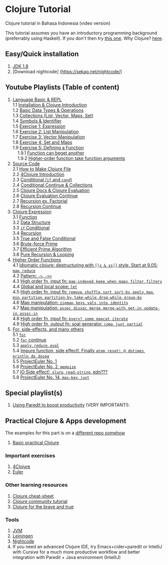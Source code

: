 # Clojure Tutorial

Clojure tutorial in Bahasa Indonesia (video version)  

This tutorial assumes you have an introductory programming background (preferrably using Haskell).
If you don't then try [this one](https://github.com/Zenius2016/BoardAlfa). Why Clojure? [here](http://www.infoq.com/presentations/Simple-Made-Easy).

## Easy/Quick installation

1. [JDK 1.8](http://www.oracle.com/technetwork/java/javase/downloads/jdk8-downloads-2133151.html)
2. [Download nightcode] (https://sekao.net/nightcode/)

## Youtube Playlists (Table of content)

1. [Language Basic & REPL](https://youtu.be/NXxJavT7ILY?list=PLlTjr2CPUG1-tA4FMIGCCyJFGuZbB-gpq)  
 1.1 [Installation & Clojure Introduction](https://www.youtube.com/watch?v=NXxJavT7ILY&feature=youtu.be&list=PLlTjr2CPUG1-tA4FMIGCCyJFGuZbB-gpq)   
 1.2 [Basic Data Types & Operations](https://www.youtube.com/watch?v=h-e5epfgGp0&list=PLlTjr2CPUG1-tA4FMIGCCyJFGuZbB-gpq&index=2)  
 1.3 [Collections (List, Vector, Maps, Set)](https://www.youtube.com/watch?v=7uRzGD8h8b8&index=3&list=PLlTjr2CPUG1-tA4FMIGCCyJFGuZbB-gpq)  
 1.4 [Symbols & Identifier](https://www.youtube.com/watch?v=PRfFqxHJqYY&list=PLlTjr2CPUG1-tA4FMIGCCyJFGuZbB-gpq&index=4)  
 1.5 [Exercise 1: Expression](https://www.youtube.com/watch?v=Q-Q5ViMOkeE&index=5&list=PLlTjr2CPUG1-tA4FMIGCCyJFGuZbB-gpq)  
 1.6 [Exercise 2: List Manipulation ](https://www.youtube.com/watch?v=8F6lRTbePGA&list=PLlTjr2CPUG1-tA4FMIGCCyJFGuZbB-gpq&index=6)  
 1.7 [Exercise 3: Vector Manipulation](https://www.youtube.com/watch?v=3tM3P4_hz-c&index=7&list=PLlTjr2CPUG1-tA4FMIGCCyJFGuZbB-gpq)  
 1.8 [Exercise 4: Set and Maps ](https://www.youtube.com/watch?v=jHBexy6tVXU&list=PLlTjr2CPUG1-tA4FMIGCCyJFGuZbB-gpq&index=8)  
 1.9 [Exercise 5: Defining a Function](https://www.youtube.com/watch?v=g5EqfyzuYl8&index=9&list=PLlTjr2CPUG1-tA4FMIGCCyJFGuZbB-gpq)  
 &nbsp;&nbsp;&nbsp;&nbsp;1.9.1  [Function can beget another](https://youtu.be/g5EqfyzuYl8?list=PLlTjr2CPUG1-tA4FMIGCCyJFGuZbB-gpq&t=8m49s)  
 &nbsp;&nbsp;&nbsp;&nbsp;1.9.2 [Higher-order function take function arguments](https://youtu.be/g5EqfyzuYl8?t=16m16s)  
2. [Source Code](https://www.youtube.com/watch?v=KLgrUWyqGgw&feature=youtu.be&list=PLlTjr2CPUG187bvI0lY00K6n1GVbyFLdU)  
  2.1 [How to Make Clojure File](https://www.youtube.com/watch?v=KLgrUWyqGgw&feature=youtu.be&list=PLlTjr2CPUG187bvI0lY00K6n1GVbyFLdU)  
  2.2 [4Clojure  Introduction](https://www.youtube.com/watch?v=ihX2k1Ig2q0&index=2&list=PLlTjr2CPUG187bvI0lY00K6n1GVbyFLdU)  
  2.3 [Conditional (`if` and `cond`) ](https://www.youtube.com/watch?v=o8wqw7A1xj8&list=PLlTjr2CPUG187bvI0lY00K6n1GVbyFLdU&index=3)  
  2.4 [Conditional Continue & Collections](https://www.youtube.com/watch?v=MhoS_U8eg10&index=4&list=PLlTjr2CPUG187bvI0lY00K6n1GVbyFLdU)  
  2.5 [Clojure Docs & Clojure Evaluation](https://www.youtube.com/watch?v=EyCbsZ-mVmI&index=5&list=PLlTjr2CPUG187bvI0lY00K6n1GVbyFLdU)  
  2.6 [Clojure Evaluation Continue](https://www.youtube.com/watch?v=v8edssoaXuo&index=6&list=PLlTjr2CPUG187bvI0lY00K6n1GVbyFLdU)  
  2.7 [Recursion ex. Factorial](https://www.youtube.com/watch?v=VBqGy5E0LwY&list=PLlTjr2CPUG187bvI0lY00K6n1GVbyFLdU&index=7)  
  2.8 [Recursion Continue](https://www.youtube.com/watch?v=D4gft10cC_E&index=8&list=PLlTjr2CPUG187bvI0lY00K6n1GVbyFLdU)  
3. [Clojure Expression](https://www.youtube.com/watch?v=74lhwCaL5_g&list=PLlTjr2CPUG18iBKGdoSQQsoJJeErVrqyY)  
  3.1 [Function](https://www.youtube.com/watch?v=74lhwCaL5_g&list=PLlTjr2CPUG18iBKGdoSQQsoJJeErVrqyY)  
  3.2 [Data Structure](https://www.youtube.com/watch?v=IoJ22_Ro4M4&index=2&list=PLlTjr2CPUG18iBKGdoSQQsoJJeErVrqyY)  
  3.3 [`if` Conditional](https://www.youtube.com/watch?v=w7CR_rDC7tQ&list=PLlTjr2CPUG18iBKGdoSQQsoJJeErVrqyY&index=3)    
  3.4 [Recursion](https://www.youtube.com/watch?v=u6IDIX1rJV4&list=PLlTjr2CPUG18iBKGdoSQQsoJJeErVrqyY&index=4)  
  3.5 [True and False Conditional](https://www.youtube.com/watch?v=yE3mU5b8rBs&list=PLlTjr2CPUG18iBKGdoSQQsoJJeErVrqyY&index=5)  
  3.6 [Brute-force Prime](https://www.youtube.com/watch?v=GaeIDpdfpc0&index=6&list=PLlTjr2CPUG18iBKGdoSQQsoJJeErVrqyY)  
  3.7 [Efficient Prime Algorithm ](https://www.youtube.com/watch?v=oiXewIUjGVg&index=7&list=PLlTjr2CPUG18iBKGdoSQQsoJJeErVrqyY)  
  3.8 [Pure Recursion & Looping](https://www.youtube.com/watch?v=oLmamghbW_g&list=PLlTjr2CPUG18iBKGdoSQQsoJJeErVrqyY&index=8)  
4. [Higher Order Functions](https://www.youtube.com/playlist?list=PLlTjr2CPUG185iOkewp5i-uVoflhSrw_z)  
  4.1 [Idiomatic clojure: destructuring with `[[x & xs]]` style. Start at 9.05: `map`, `reduce`](https://www.youtube.com/watch?v=9rHL8yTWZQo&list=PLlTjr2CPUG185iOkewp5i-uVoflhSrw_z&index=1)  
  4.2 [Pattern: `->`, `->>`](https://www.youtube.com/watch?v=25Xs7OdkQqk&list=PLlTjr2CPUG185iOkewp5i-uVoflhSrw_z&index=2)  
  4.3 [High order fn, input fn: `map-indexed`, `keep`, `when`, `mapv`, `filter`, `filterv`](https://www.youtube.com/watch?v=kH9m9h08090&list=PLlTjr2CPUG185iOkewp5i-uVoflhSrw_z&index=3)  
  4.4 [Global and local scope: `let`](https://www.youtube.com/watch?v=h5rSmJmn_U4&list=PLlTjr2CPUG185iOkewp5i-uVoflhSrw_z&index=4)  
  4.5 [High order fn, input fn: `remove`, `shuffle`, `sort`, `sort-by`, `apply`, `max`, `min`, `partition`, `partition-by`, `take-while`, `drop-while`, `group-by`](https://www.youtube.com/watch?v=YMbIaJ7c_fw&list=PLlTjr2CPUG185iOkewp5i-uVoflhSrw_z&index=5)  
  4.6 [Map manipulation: `zipmap`, `keys`, `vals`, `into`, `identity`](https://www.youtube.com/watch?v=MMXKQAb3ofw&list=PLlTjr2CPUG185iOkewp5i-uVoflhSrw_z&index=6)  
  4.7 [Map manipulation: `assoc`, `dissoc`, `merge`, `merge-with`, `get-in`, `update-in`, `assoc-in`](https://www.youtube.com/watch?v=wdlZXeMafr4&list=PLlTjr2CPUG185iOkewp5i-uVoflhSrw_z&index=7)  
  4.8 [High order fn, input fn: `every?`, `some`, `mapcat`, `iterate`](https://www.youtube.com/watch?v=nSJpRzVvUdE&list=PLlTjr2CPUG185iOkewp5i-uVoflhSrw_z&index=8)  
  4.9 [High order fn, output fn: soal generator. `comp`, `juxt`, `partial`](https://www.youtube.com/watch?v=tbMZnX5Nzd0&list=PLlTjr2CPUG185iOkewp5i-uVoflhSrw_z&index=9)
5. [For, side-effects, and many others](https://www.youtube.com/watch?v=CMicaVzbds4&list=PLlTjr2CPUG195scQQ6m0YMWIoXQy3e6rH)  
  5.1 [`for`](https://www.youtube.com/watch?v=6Z2mO0gX6cg&index=1&list=PLlTjr2CPUG195scQQ6m0YMWIoXQy3e6rH)  
  5.2 [`for` continue](https://www.youtube.com/watch?v=reejSd_eGqM&index=2&list=PLlTjr2CPUG195scQQ6m0YMWIoXQy3e6rH)  
  5.3 [`apply`, `reduce`, `eval`](https://www.youtube.com/watch?v=CMicaVzbds4&index=3&list=PLlTjr2CPUG195scQQ6m0YMWIoXQy3e6rH)  
  5.4 [Impure function, side effect!. Finally `atom`, `reset!`, `@`, `dotimes`, `println`, `do`, `doseq`](https://www.youtube.com/watch?v=sPCbG_gJIpY&index=4&list=PLlTjr2CPUG195scQQ6m0YMWIoXQy3e6rH)  
  5.5 [ProjectEuler No. 1](https://www.youtube.com/watch?v=hedoC801Hos&index=5&list=PLlTjr2CPUG195scQQ6m0YMWIoXQy3e6rH)  
  5.6 [ProjectEuler No. 2, `memoize`](https://www.youtube.com/watch?v=xuZUISmaiiI&index=6&list=PLlTjr2CPUG195scQQ6m0YMWIoXQy3e6rH)  
  5.7 [IO Side effect!, `slurp`, `read-string`, edn???](https://www.youtube.com/watch?v=IqD3kl86JkA&index=7&list=PLlTjr2CPUG195scQQ6m0YMWIoXQy3e6rH)  
  5.8 [ProjectEuler No. 14, `max-key`, `juxt`](https://www.youtube.com/watch?v=A73GHXAVf2g&index=8&list=PLlTjr2CPUG195scQQ6m0YMWIoXQy3e6rH)  

## Special playlist(s)

1. [Using Paredit to boost productivity](https://www.youtube.com/playlist?list=PLlTjr2CPUG19Yq3XMnjfquTQdltu2QOOM) (VERY IMPORTANT!).  

## Practical Clojure & Apps development

The examples for this part is on a [different repo somehow](https://github.com/squest/Clojure-practical-examples)    

1. [Basic practical Clojure](https://www.youtube.com/watch?v=BaRhEEWvoGk&index=1&list=PLlTjr2CPUG18jcaWKAiNlj6T4uZSgWUeg)  

### Important exercises

1. [4Clojure](http://www.4clojure.com)
2. [Euler](http://www.projecteuler.ne)  

### Other learning resources

1. [Clojure cheat-sheet](https://clojuredocs.org/quickref)
2. [Clojure community tutorial](http://clojure-doc.org/articles/content.html)
3. [Clojure for the brave and true](http://www.braveclojure.com)


### Tools

1. [JVM](http://www.java.com/en/download/manual.jsp)
2. [Leiningen](http://leiningen.org/)
3. [Nightcode](https://sekao.net/nightcode/)
4. If you need an advanced Clojure IDE, try Emacs+cider+paredit or IntelliJ with Cursive for a much more productive workflow and better integration with Paredit + Java environment (IntelliJ)
